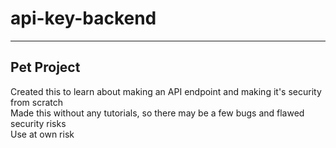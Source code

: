 # api-key-backend

---
## Pet Project
Created this to learn about making an API endpoint and making it's security from scratch  
Made this without any tutorials, so there may be a few bugs and flawed security risks  
Use at own risk  
